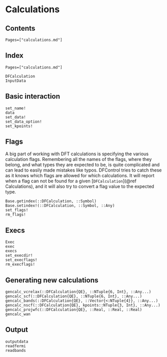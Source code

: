 # Calculations

## Contents
```@contents
Pages=["calculations.md"]
```
## Index
```@index
Pages=["calculations.md"]
```

```@docs
DFCalculation
InputData
```

## Basic interaction
```@docs
set_name!
data
set_data!
set_data_option!
set_kpoints!
```

## Flags
A big part of working with DFT calculations is specifying the various calculation flags.
Remembering all the names of the flags, where they belong, and what types they are expected to be,
is quite complicated and can lead to easily made mistakes like typos.
DFControl tries to catch these as it knows which flags are allowed for which calculations.
It will report when a flag can not be found for a given [`DFCalculation`](@ref Calculations),
and it will also try to convert a flag value to the expected type.

```@docs
Base.getindex(::DFCalculation, ::Symbol)
Base.setindex!(::DFCalculation, ::Symbol, ::Any)
set_flags!
rm_flags!
```

## Execs
```@docs
Exec
exec
execs
set_execdir!
set_execflags!
rm_execflags!
```

## Generating new calculations
```@docs
gencalc_vcrelax(::DFCalculation{QE}, ::NTuple{6, Int}, ::Any...)
gencalc_scf(::DFCalculation{QE}, ::NTuple{6, Int}, ::Any...)
gencalc_bands(::DFCalculation{QE}, ::Vector{<:NTuple{4}}, ::Any...)
gencalc_nscf(::DFCalculation{QE}, kpoints::NTuple{3, Int}, ::Any...)
gencalc_projwfc(::DFCalculation{QE}, ::Real, ::Real, ::Real)
gencalc_wan
```

## Output 
```@docs
outputdata
readfermi
readbands
```

